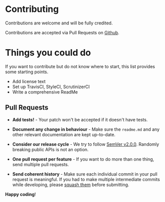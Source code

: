 # Contributing

Contributions are welcome and will be fully credited.

Contributions are accepted via Pull Requests on
[Github](https://github.com/wyattcast44/laravelschema).

# Things you could do

If you want to contribute but do not know where to start, this list provides
some starting points.

-   Add license text
-   Set up TravisCI, StyleCI, ScrutinizerCI
-   Write a comprehensive ReadMe

## Pull Requests

-   **Add tests!** - Your patch won't be accepted if it doesn't have tests.

-   **Document any change in behaviour** - Make sure the `readme.md` and any
    other relevant documentation are kept up-to-date.

-   **Consider our release cycle** - We try to follow
    [SemVer v2.0.0](http://semver.org/). Randomly breaking public APIs is not an
    option.

-   **One pull request per feature** - If you want to do more than one thing,
    send multiple pull requests.

-   **Send coherent history** - Make sure each individual commit in your pull
    request is meaningful. If you had to make multiple intermediate commits
    while developing, please
    [squash them](http://www.git-scm.com/book/en/v2/Git-Tools-Rewriting-History#Changing-Multiple-Commit-Messages)
    before submitting.

**Happy coding**!
